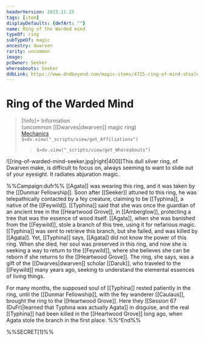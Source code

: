 ```yaml
---
headerVersion: 2023.11.25
tags: [item]
displayDefaults: {defArt: ""}
name: Ring of the Warded mind
typeOf: ring
subTypeOf: magic
ancestry: dwarven
rarity: uncommon
image: 
pcOwner: Seeker
whereabouts: Seeker
ddbLink: https://www.dndbeyond.com/magic-items/4725-ring-of-mind-shielding
---
```

# Ring of the Warded Mind
>[!info]+ Information  
> (uncommon [[Dwarves|dwarven]] magic ring)  
> [Mechanics](https://www.dndbeyond.com/magic-items/4725-ring-of-mind-shielding)  
> `$=dv.view("_scripts/view/get_Affiliations")`  
>> `$=dv.view("_scripts/view/get_Whereabouts")`

![[ring-of-warded-mind-seeker.jpg|right|400]]This dull silver ring, of Dwarven make, is difficult to focus on, always seeming to want to slide out of your eyesight. It radiates abjuration magic. 

%%Campaign:dufr%%
[[Agata]] was wearing this ring, and it was taken by the [[Dunmar Fellowship]]. Soon after [[Seeker]] attuned to this ring, he was telepathically contacted by a fey creature, claiming to be [[Typhina]], a native of the [[Feywild]]. [[Typhina]] said that she was once the guardian of an ancient tree in the [[Heartwood Grove]], in [[Amberglow]], protecting a tree that was the essence of wood itself. [[Agata]], when she was banished from the [[Feywild]], stole a branch of this tree, using it for nefarious magic. [[Typhina]] was sent to retrieve this branch, but she failed, and was killed by [[Agata]]. Yet, [[Typhina]] says, [[Agata]] did not know the power of this ring. When she died, her soul was preserved in this ring, and now she is seeking a way to return to the [[Feywild]], where she believes she can be reborn if she returns to the [[Heartwood Grove]]. The ring, she says, was a gift of the [[Dwarves|dwarven]] scholar [[Daruk]], who traveled to the [[Feywild]] many years ago, seeking to understand the elemental essences of living things. 

For many months, the supposed soul of [[Typhina]] rested patiently in the ring, until the [[Dunmar Fellowship]], with the fey wanderer [[Caulaus]], brought the ring to the [[Heartwood Grove]]. Here they [[Session 67 (DuFr)|learned that Typhina was actually Agata]] in disguise, and the real [[Typhina]] had been killed in the [[Heartwood Grove]] long ago, when Agata stole the branch in the first place. 
%%^End%%

%%SECRET[1]%%
